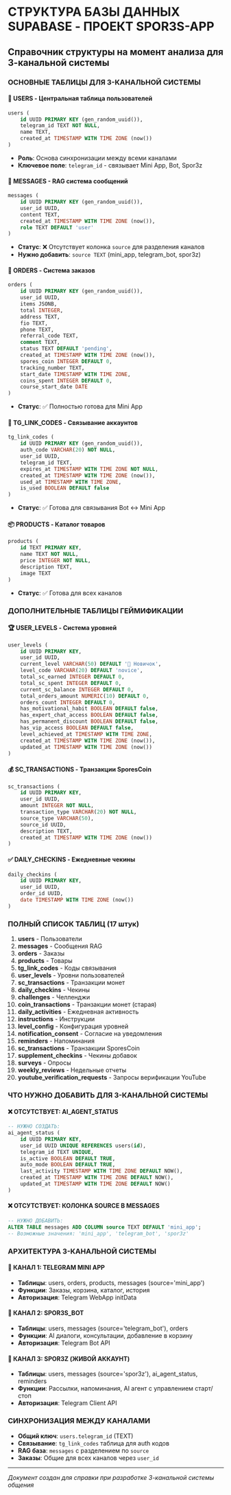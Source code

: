 # СТРУКТУРА БАЗЫ ДАННЫХ SUPABASE - ПРОЕКТ SPOR3S-APP
## Справочник структуры на момент анализа для 3-канальной системы

### ОСНОВНЫЕ ТАБЛИЦЫ ДЛЯ 3-КАНАЛЬНОЙ СИСТЕМЫ

#### 🔑 USERS - Центральная таблица пользователей
```sql
users (
    id UUID PRIMARY KEY (gen_random_uuid()),
    telegram_id TEXT NOT NULL,
    name TEXT,
    created_at TIMESTAMP WITH TIME ZONE (now())
)
```
- **Роль**: Основа синхронизации между всеми каналами
- **Ключевое поле**: `telegram_id` - связывает Mini App, Bot, Spor3z

#### 💬 MESSAGES - RAG система сообщений
```sql
messages (
    id UUID PRIMARY KEY (gen_random_uuid()),
    user_id UUID,
    content TEXT,
    created_at TIMESTAMP WITH TIME ZONE (now()),
    role TEXT DEFAULT 'user'
)
```
- **Статус**: ❌ Отсутствует колонка `source` для разделения каналов
- **Нужно добавить**: `source TEXT` (mini_app, telegram_bot, spor3z)

#### 🛒 ORDERS - Система заказов
```sql
orders (
    id UUID PRIMARY KEY (gen_random_uuid()),
    user_id UUID,
    items JSONB,
    total INTEGER,
    address TEXT,
    fio TEXT,
    phone TEXT,
    referral_code TEXT,
    comment TEXT,
    status TEXT DEFAULT 'pending',
    created_at TIMESTAMP WITH TIME ZONE (now()),
    spores_coin INTEGER DEFAULT 0,
    tracking_number TEXT,
    start_date TIMESTAMP WITH TIME ZONE,
    coins_spent INTEGER DEFAULT 0,
    course_start_date DATE
)
```
- **Статус**: ✅ Полностью готова для Mini App

#### 🔗 TG_LINK_CODES - Связывание аккаунтов
```sql
tg_link_codes (
    id UUID PRIMARY KEY (gen_random_uuid()),
    auth_code VARCHAR(20) NOT NULL,
    user_id UUID,
    telegram_id TEXT,
    expires_at TIMESTAMP WITH TIME ZONE NOT NULL,
    created_at TIMESTAMP WITH TIME ZONE (now()),
    used_at TIMESTAMP WITH TIME ZONE,
    is_used BOOLEAN DEFAULT false
)
```
- **Статус**: ✅ Готова для связывания Bot ↔ Mini App

#### 📦 PRODUCTS - Каталог товаров
```sql
products (
    id TEXT PRIMARY KEY,
    name TEXT NOT NULL,
    price INTEGER NOT NULL,
    description TEXT,
    image TEXT
)
```
- **Статус**: ✅ Готова для всех каналов

### ДОПОЛНИТЕЛЬНЫЕ ТАБЛИЦЫ ГЕЙМИФИКАЦИИ

#### 🏆 USER_LEVELS - Система уровней
```sql
user_levels (
    id UUID PRIMARY KEY,
    user_id UUID,
    current_level VARCHAR(50) DEFAULT '🌱 Новичок',
    level_code VARCHAR(20) DEFAULT 'novice',
    total_sc_earned INTEGER DEFAULT 0,
    total_sc_spent INTEGER DEFAULT 0,
    current_sc_balance INTEGER DEFAULT 0,
    total_orders_amount NUMERIC(10) DEFAULT 0,
    orders_count INTEGER DEFAULT 0,
    has_motivational_habit BOOLEAN DEFAULT false,
    has_expert_chat_access BOOLEAN DEFAULT false,
    has_permanent_discount BOOLEAN DEFAULT false,
    has_vip_access BOOLEAN DEFAULT false,
    level_achieved_at TIMESTAMP WITH TIME ZONE,
    created_at TIMESTAMP WITH TIME ZONE (now()),
    updated_at TIMESTAMP WITH TIME ZONE (now())
)
```

#### 💰 SC_TRANSACTIONS - Транзакции SporesCoin
```sql
sc_transactions (
    id UUID PRIMARY KEY,
    user_id UUID,
    amount INTEGER NOT NULL,
    transaction_type VARCHAR(20) NOT NULL,
    source_type VARCHAR(50),
    source_id UUID,
    description TEXT,
    created_at TIMESTAMP WITH TIME ZONE (now())
)
```

#### ✅ DAILY_CHECKINS - Ежедневные чекины
```sql
daily_checkins (
    id UUID PRIMARY KEY,
    user_id UUID,
    order_id UUID,
    date TIMESTAMP WITH TIME ZONE (now())
)
```

### ПОЛНЫЙ СПИСОК ТАБЛИЦ (17 штук)
1. **users** - Пользователи
2. **messages** - Сообщения RAG
3. **orders** - Заказы
4. **products** - Товары
5. **tg_link_codes** - Коды связывания
6. **user_levels** - Уровни пользователей
7. **sc_transactions** - Транзакции монет
8. **daily_checkins** - Чекины
9. **challenges** - Челленджи
10. **coin_transactions** - Транзакции монет (старая)
11. **daily_activities** - Ежедневная активность
12. **instructions** - Инструкции
13. **level_config** - Конфигурация уровней
14. **notification_consent** - Согласие на уведомления
15. **reminders** - Напоминания
16. **sc_transactions** - Транзакции SporesCoin
17. **supplement_checkins** - Чекины добавок
18. **surveys** - Опросы
19. **weekly_reviews** - Недельные отчеты
20. **youtube_verification_requests** - Запросы верификации YouTube

### ЧТО НУЖНО ДОБАВИТЬ ДЛЯ 3-КАНАЛЬНОЙ СИСТЕМЫ

#### ❌ ОТСУТСТВУЕТ: AI_AGENT_STATUS
```sql
-- НУЖНО СОЗДАТЬ:
ai_agent_status (
    id UUID PRIMARY KEY,
    user_id UUID UNIQUE REFERENCES users(id),
    telegram_id TEXT UNIQUE,
    is_active BOOLEAN DEFAULT TRUE,
    auto_mode BOOLEAN DEFAULT TRUE,
    last_activity TIMESTAMP WITH TIME ZONE DEFAULT NOW(),
    created_at TIMESTAMP WITH TIME ZONE DEFAULT NOW(),
    updated_at TIMESTAMP WITH TIME ZONE DEFAULT NOW()
)
```

#### ❌ ОТСУТСТВУЕТ: КОЛОНКА SOURCE В MESSAGES
```sql
-- НУЖНО ДОБАВИТЬ:
ALTER TABLE messages ADD COLUMN source TEXT DEFAULT 'mini_app';
-- Возможные значения: 'mini_app', 'telegram_bot', 'spor3z'
```

### АРХИТЕКТУРА 3-КАНАЛЬНОЙ СИСТЕМЫ

#### 📱 КАНАЛ 1: TELEGRAM MINI APP
- **Таблицы**: users, orders, products, messages (source='mini_app')
- **Функции**: Заказы, корзина, каталог, история
- **Авторизация**: Telegram WebApp initData

#### 🤖 КАНАЛ 2: SPOR3S_BOT
- **Таблицы**: users, messages (source='telegram_bot'), orders
- **Функции**: AI диалоги, консультации, добавление в корзину
- **Авторизация**: Telegram Bot API

#### 👤 КАНАЛ 3: SPOR3Z (ЖИВОЙ АККАУНТ)
- **Таблицы**: users, messages (source='spor3z'), ai_agent_status, reminders
- **Функции**: Рассылки, напоминания, AI агент с управлением старт/стоп
- **Авторизация**: Telegram Client API

### СИНХРОНИЗАЦИЯ МЕЖДУ КАНАЛАМИ
- **Общий ключ**: `users.telegram_id` (TEXT)
- **Связывание**: `tg_link_codes` таблица для auth кодов
- **RAG база**: `messages` с разделением по `source`
- **Заказы**: Общие для всех каналов через `user_id`

---
*Документ создан для справки при разработке 3-канальной системы общения*
